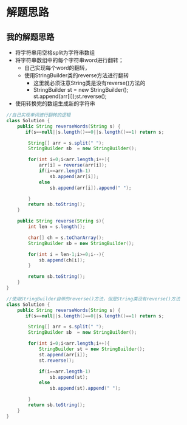 # 解题思路

## 我的解题思路
- 将字符串用空格split为字符串数组
- 将字符串数组中的每个字符串word进行翻转；
    + 自己实现每个word的翻转，
    + 使用StringBuilder类的reverse方法进行翻转
        * 这里就必须注意String类是没有reverse()方法的
        * StringBuilder st = new StringBuilder(); st.append(arr[i]);st.reverse();
- 使用转换完的数组生成新的字符串


```java
//自己实现单词进行翻转的逻辑
class Solution {
    public String reverseWords(String s) {
       if(s==null||s.length()==0||s.length()==1) return s;

        String[] arr = s.split(" ");
        StringBuilder sb  = new StringBuilder();

        for(int i=0;i<arr.length;i++){
            arr[i] = reverse(arr[i]);
            if(i==arr.length-1)
                sb.append(arr[i]);
            else
                sb.append(arr[i]).append(" ");

        }
        return sb.toString();
    }

    public String reverse(String s){
        int len = s.length();

        char[] ch = s.toCharArray();
        StringBuilder sb = new StringBuilder();

        for(int i = len-1;i>=0;i--){
            sb.append(ch[i]);
        }

        return sb.toString();
    }
}
```


```java
//使用StringBuilder自带的reverse()方法，但是String类没有reverse()方法
class Solution {
    public String reverseWords(String s) {
       if(s==null||s.length()==0||s.length()==1) return s;

        String[] arr = s.split(" ");
        StringBuilder sb  = new StringBuilder();

        for(int i=0;i<arr.length;i++){
            StringBuilder st = new StringBuilder();
            st.append(arr[i]);
            st.reverse();

            if(i==arr.length-1)
                sb.append(st);
            else
                sb.append(st).append(" ");

        }
        return sb.toString();
    }
}
```